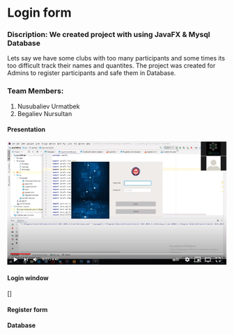# Login form
### Discription: We created project with using JavaFX & Mysql Database 
Lets say we have some clubs with too many participants and some times its too difficult track their names and quantites.
The project was created for Admins to register participants and safe them in Database.
### Team Members: 
1. Nusubaliev Urmatbek
2. Begaliev Nursultan 

#### Presentation
[![Watch the video](https://github.com/Urmatbek-312/JavaFXFinal/blob/master/images/image-login-form.PNG)](https://youtu.be/gOi2_r7J_rM)

#### Login window

[]

#### Register form

[]()

#### Database 

[]()
